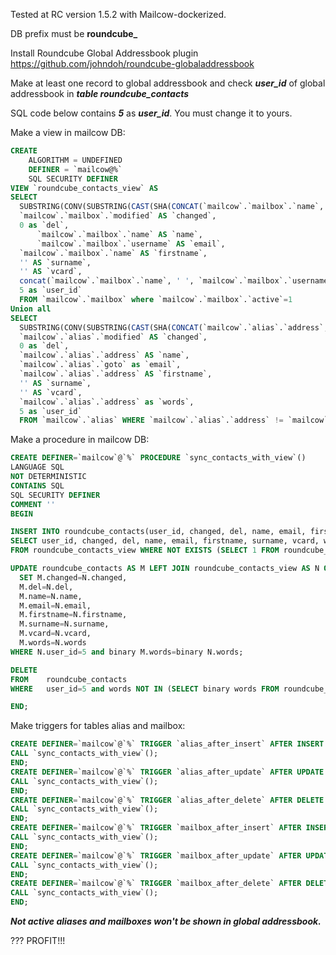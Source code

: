 Tested at RC version 1.5.2 with Mailcow-dockerized.

DB prefix must be **roundcube_**

Install Roundcube Global Addressbook plugin https://github.com/johndoh/roundcube-globaladdressbook

Make at least one record to global addressbook and check ***user_id*** of global addressbook in ***table roundcube_contacts***

SQL code below contains ***5*** as ***user_id***. You must change it to yours.

Make a view in mailcow DB:
```sql
CREATE
    ALGORITHM = UNDEFINED
    DEFINER = `mailcow@%`
    SQL SECURITY DEFINER
VIEW `roundcube_contacts_view` AS
SELECT
  SUBSTRING(CONV(SUBSTRING(CAST(SHA(CONCAT(`mailcow`.`mailbox`.`name`, ',', `mailcow`.`mailbox`.`username`)) AS CHAR), 1, 16), 16, 10),1,5) as 'contact_id',
  `mailcow`.`mailbox`.`modified` AS `changed`,
  0 as `del`,
      `mailcow`.`mailbox`.`name` AS `name`,
      `mailcow`.`mailbox`.`username` AS `email`,
  `mailcow`.`mailbox`.`name` AS `firstname`,
  '' AS `surname`,
  '' AS `vcard`,
  concat(`mailcow`.`mailbox`.`name`, ' ', `mailcow`.`mailbox`.`username`) as `words`,
  5 as `user_id`
  FROM `mailcow`.`mailbox` where `mailcow`.`mailbox`.`active`=1
Union all
SELECT
  SUBSTRING(CONV(SUBSTRING(CAST(SHA(CONCAT(`mailcow`.`alias`.`address`, ',', `mailcow`.`alias`.`goto`)) AS CHAR), 1, 16), 16, 10),1,5) as 'contact_id',
  `mailcow`.`alias`.`modified` AS `changed`,
  0 as `del`,
  `mailcow`.`alias`.`address` AS `name`,
  `mailcow`.`alias`.`goto` as `email`,
  `mailcow`.`alias`.`address` AS `firstname`,
  '' AS `surname`,
  '' AS `vcard`,
  `mailcow`.`alias`.`address` as `words`,
  5 as `user_id`
  FROM `mailcow`.`alias` WHERE `mailcow`.`alias`.`address` != `mailcow`.`alias`.`goto` and `mailcow`.`alias`.`active`=1
  ```
Make a procedure in mailcow DB:
  ```sql
CREATE DEFINER=`mailcow`@`%` PROCEDURE `sync_contacts_with_view`()
LANGUAGE SQL
NOT DETERMINISTIC
CONTAINS SQL
SQL SECURITY DEFINER
COMMENT ''
BEGIN

INSERT INTO roundcube_contacts(user_id, changed, del, name, email, firstname, surname, vcard, words)
SELECT user_id, changed, del, name, email, firstname, surname, vcard, words
FROM roundcube_contacts_view WHERE NOT EXISTS (SELECT 1 FROM roundcube_contacts WHERE binary roundcube_contacts.words = binary roundcube_contacts_view.words and roundcube_contacts_view.user_id=5);

UPDATE roundcube_contacts AS M LEFT JOIN roundcube_contacts_view AS N ON binary M.words = binary N.words
	SET M.changed=N.changed,
	M.del=N.del,
	M.name=N.name,
	M.email=N.email,
	M.firstname=N.firstname,
	M.surname=N.surname,
	M.vcard=N.vcard,
	M.words=N.words
WHERE N.user_id=5 and binary M.words=binary N.words;

DELETE
FROM    roundcube_contacts
WHERE   user_id=5 and words NOT IN (SELECT binary words FROM roundcube_contacts_view);

END;
  ```
Make triggers for tables alias and mailbox:
```sql
CREATE DEFINER=`mailcow`@`%` TRIGGER `alias_after_insert` AFTER INSERT ON `alias` FOR EACH ROW BEGIN
CALL `sync_contacts_with_view`();
END;
CREATE DEFINER=`mailcow`@`%` TRIGGER `alias_after_update` AFTER UPDATE ON `alias` FOR EACH ROW BEGIN
CALL `sync_contacts_with_view`();
END;
CREATE DEFINER=`mailcow`@`%` TRIGGER `alias_after_delete` AFTER DELETE ON `alias` FOR EACH ROW BEGIN
CALL `sync_contacts_with_view`();
END;
CREATE DEFINER=`mailcow`@`%` TRIGGER `mailbox_after_insert` AFTER INSERT ON `mailbox` FOR EACH ROW BEGIN
CALL `sync_contacts_with_view`();
END;
CREATE DEFINER=`mailcow`@`%` TRIGGER `mailbox_after_update` AFTER UPDATE ON `mailbox` FOR EACH ROW BEGIN
CALL `sync_contacts_with_view`();
END;
CREATE DEFINER=`mailcow`@`%` TRIGGER `mailbox_after_delete` AFTER DELETE ON `mailbox` FOR EACH ROW BEGIN
CALL `sync_contacts_with_view`();
END;
```
***Not active aliases and mailboxes won't be shown in global addressbook.***

???
PROFIT!!!
